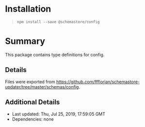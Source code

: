 # Installation
> `npm install --save @schemastore/config`

# Summary
This package contains type definitions for config.

## Details
Files were exported from https://github.com/ffflorian/schemastore-updater/tree/master/schemas/config.

## Additional Details
* Last updated: Thu, Jul 25, 2019, 17:59:05 GMT
* Dependencies: none
